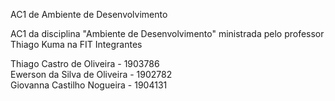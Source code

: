 AC1 de Ambiente de Desenvolvimento


AC1 da disciplina "Ambiente de Desenvolvimento" ministrada pelo professor Thiago Kuma na FIT
Integrantes

Thiago Castro de Oliveira - 1903786    
Ewerson da Silva  de Oliveira - 1902782  
Giovanna Castilho Nogueira - 1904131  

